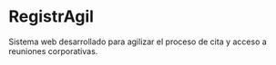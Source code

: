 # RegistrAgil
Sistema web desarrollado para agilizar el proceso de cita y acceso a reuniones corporativas.
